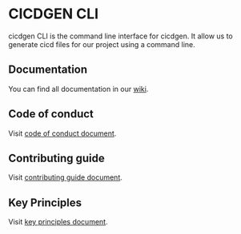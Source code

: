 # CICDGEN CLI

cicdgen CLI is the command line interface for cicdgen. It allow us to generate cicd files for our project using a command line. 

## Documentation

You can find all documentation in our [wiki](https://github.com/devonfw/cicdgen/wiki).

## Code of conduct

Visit [code of conduct document](https://github.com/devonfw/.github/blob/master/CODE_OF_CONDUCT.md).

## Contributing guide

Visit [contributing guide document](https://github.com/devonfw/.github/blob/master/CONTRIBUTING.asciidoc).

## Key Principles

Visit [key principles document](https://github.com/devonfw/.github/blob/master/key-principles.asciidoc).
